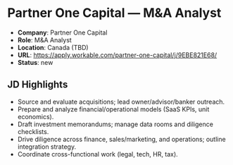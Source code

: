 # Partner One Capital — M&A Analyst

- **Company**: Partner One Capital
- **Role**: M&A Analyst
- **Location**: Canada (TBD)
- **URL**: https://apply.workable.com/partner-one-capital/j/9EBE821E68/
- **Status**: new

## JD Highlights
- Source and evaluate acquisitions; lead owner/advisor/banker outreach.
- Prepare and analyze financial/operational models (SaaS KPIs, unit economics).
- Draft investment memorandums; manage data rooms and diligence checklists.
- Drive diligence across finance, sales/marketing, and operations; outline integration strategy.
- Coordinate cross-functional work (legal, tech, HR, tax).
